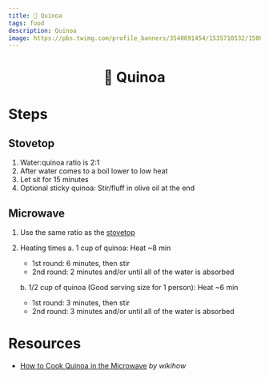 ```yaml
---
title: 🍛 Quinoa
tags: food
description: Quinoa
image: https://pbs.twimg.com/profile_banners/3540691454/1535710532/1500x500
---
```


<h1 style="text-align: center;">🍛 Quinoa</h1>

# Steps

## Stovetop
1. Water:quinoa ratio is 2:1
2. After water comes to a boil lower to low heat
3. Let sit for 15 minutes
4. Optional sticky quinoa: Stir/fluff in olive oil at the end
 
## Microwave
1. Use the same ratio as the [stovetop](#Stovetop)
2. Heating times
    a. 1 cup of quinoa: Heat ~8 min
    - 1st round: 6 minutes, then stir
    - 2nd round: 2 minutes and/or until all of the water is absorbed
    
    b. 1/2 cup of quinoa (Good serving size for 1 person): Heat ~6 min
    - 1st round: 3 minutes, then stir
    - 2nd round: 3 minutes and/or until all of the water is absorbed

# Resources
- [How to Cook Quinoa in the Microwave](https://www.youtube.com/watch?v=9bZ8iPcWExA) *by wikihow*